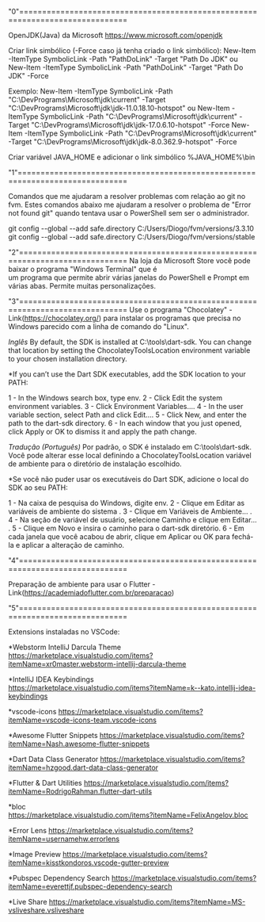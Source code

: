 "0"==============================================================================

OpenJDK(Java) da Microsoft https://www.microsoft.com/openjdk

Criar link simbólico (-Force caso já tenha criado o link simbólico):
New-Item -ItemType SymbolicLink -Path "PathDoLink" -Target "Path Do JDK" ou
New-Item -ItemType SymbolicLink -Path "PathDoLink" -Target "Path Do JDK" -Force

Exemplo:
New-Item -ItemType SymbolicLink -Path "C:\DevPrograms\Microsoft\jdk\current" -Target "C:\DevPrograms\Microsoft\jdk\jdk-11.0.18.10-hotspot" ou
New-Item -ItemType SymbolicLink -Path "C:\DevPrograms\Microsoft\jdk\current" -Target "C:\DevPrograms\Microsoft\jdk\jdk-17.0.6.10-hotspot" -Force
New-Item -ItemType SymbolicLink -Path "C:\DevPrograms\Microsoft\jdk\current" -Target "C:\DevPrograms\Microsoft\jdk\jdk-8.0.362.9-hotspot" -Force

Criar variável JAVA_HOME e adicionar o link simbólico %JAVA_HOME%\bin


"1"==============================================================================

Comandos que me ajudaram a resolver problemas com relação ao git no fvm.
Estes comandos abaixo me ajudaram a resolver o problema de "Error not found git"
quando tentava usar o PowerShell sem ser o administrador.


git config --global --add safe.directory C:/Users/Diogo/fvm/versions/3.3.10
git config --global --add safe.directory C:/Users/Diogo/fvm/versions/stable

"2"==============================================================================
Na loja da Microsoft Store você pode baixar o programa "Windows Terminal" que é  
um programa que permite abrir várias janelas do PowerShell e Prompt em várias 
abas. Permite muitas personalizações.

"3"==============================================================================
Use o programa "Chocolatey" - Link(https://chocolatey.org/) para instalar os 
programas que precisa no Windows parecido com a linha de comando do "Linux".

*Inglês*
By default, the SDK is installed at C:\tools\dart-sdk. You can change that 
location by setting the ChocolateyToolsLocation environment variable to your 
chosen installation directory.

*If you can’t use the Dart SDK executables, add the SDK location to your PATH:

1 - In the Windows search box, type env.
2 - Click Edit the system environment variables.
3 - Click Environment Variables….
4 - In the user variable section, select Path and click Edit….
5 - Click New, and enter the path to the dart-sdk directory.
6 - In each window that you just opened, click Apply or OK to dismiss it and apply 
the path change.

*Tradução (Português)*
Por padrão, o SDK é instalado em C:\tools\dart-sdk. Você pode alterar esse local 
definindo a ChocolateyToolsLocation variável de ambiente para o diretório de 
instalação escolhido.

*Se você não puder usar os executáveis ​​do Dart SDK, adicione o local do SDK ao seu PATH:

1 - Na caixa de pesquisa do Windows, digite env.
2 - Clique em Editar as variáveis ​​de ambiente do sistema .
3 - Clique em Variáveis ​​de Ambiente… .
4 - Na seção de variável de usuário, selecione Caminho e clique em Editar… .
5 - Clique em Novo e insira o caminho para o dart-sdk diretório.
6 - Em cada janela que você acabou de abrir, clique em Aplicar ou OK para fechá-la e 
aplicar a alteração de caminho.

"4"==============================================================================

Preparação de ambiente para usar o Flutter - Link(https://academiadoflutter.com.br/preparacao)

"5"==============================================================================

Extensions instaladas no VSCode:

*Webstorm IntelliJ Darcula Theme 
https://marketplace.visualstudio.com/items?itemName=xr0master.webstorm-intellij-darcula-theme

*IntelliJ IDEA Keybindings	
https://marketplace.visualstudio.com/items?itemName=k--kato.intellij-idea-keybindings

*vscode-icons
https://marketplace.visualstudio.com/items?itemName=vscode-icons-team.vscode-icons

*Awesome Flutter Snippets
https://marketplace.visualstudio.com/items?itemName=Nash.awesome-flutter-snippets

*Dart Data Class Generator
https://marketplace.visualstudio.com/items?itemName=hzgood.dart-data-class-generator

*Flutter & Dart Utilities
https://marketplace.visualstudio.com/items?itemName=RodrigoRahman.flutter-dart-utils

*bloc	
https://marketplace.visualstudio.com/items?itemName=FelixAngelov.bloc

*Error Lens
https://marketplace.visualstudio.com/items?itemName=usernamehw.errorlens

*Image Preview
https://marketplace.visualstudio.com/items?itemName=kisstkondoros.vscode-gutter-preview

*Pubspec Dependency Search
https://marketplace.visualstudio.com/items?itemName=everettjf.pubspec-dependency-search

*Live Share
https://marketplace.visualstudio.com/items?itemName=MS-vsliveshare.vsliveshare
